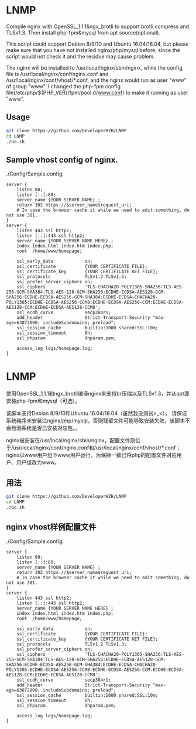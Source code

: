 # LNMP
Compile nginx with OpenSSL_1.1.1&ngx_brotli to support brotli compress and TLSv1.3. Then install php-fpm&mysql from apt source(optional).

This script could support Debian 8/9/10 and Ubuntu 16.04/18.04, but please make sure that you have not installed nginx/php/mysql before, since the script would not check it and the residue may cause problem.

The nginx will be installed to /usr/local/nginx/sbin/nginx, while the config file is /usr/local/nginx/conf/nginx.conf and /usr/local/nginx/conf/vhost/*.conf, and the nginx would run as user "www" of group "www". I changed the php-fpm config file(/etc/php/${PHP_VER}/fpm/pool.d/www.conf) to make it running as user "www".

## Usage
```bash
git clone https://github.com/DeveloperHZH/LNMP
cd LNMP
./Go.sh
```

## Sample vhost config of nginx.
./Config/Sample.config:
```nginx
server {
    listen 80;
    listen [::]:80;
    server_name {YOUR SERVER NAME} ;
    return 302 https://$server_name$request_uri;
    # In case the browser cache it while we need to edit something, do not use 301.
}
server {
    listen 443 ssl http2;
    listen [::]:443 ssl http2;
    server_name {YOUR SERVER NAME HERE} ;
    index index.html index.htm index.php;
    root  /home/www/homepage;

    ssl_early_data            on;
    ssl_certificate           {YOUR CERTIFICATE FILE};
    ssl_certificate_key       {YOUR CERTIFICATE KET FILE};
    ssl_protocols             TLSv1.2 TLSv1.3;
    ssl_prefer_server_ciphers on;
    ssl_ciphers               'TLS-CHACHA20-POLY1305-SHA256:TLS-AES-256-GCM-SHA384:TLS-AES-128-GCM-SHA256:ECDHE-ECDSA-AES128-GCM-SHA256:ECDHE-ECDSA-AES256-GCM-SHA384:ECDHE-ECDSA-CHACHA20-POLY1305:ECDHE-ECDSA-AES256-CCM8:ECDHE-ECDSA-AES256-CCM:ECDHE-ECDSA-AES128-CCM:ECDHE-ECDSA-AES128-CCM8';
    ssl_ecdh_curve            secp384r1;
    add_header                Strict-Transport-Security "max-age=63072000; includeSubdomains; preload";
    ssl_session_cache         builtin:1000 shared:SSL:10m;
    ssl_session_timeout       6h;
    ssl_dhparam               dhparam.pem;

    access_log logs/homepage.log;
}
```

# LNMP
使用OpenSSL_1.1.1和ngx_brotli编译nginx来支持br压缩以及TLSv1.3，并从apt源安装php-fpm和mysql（可选）。

该脚本支持Debian 8/9/10和Ubuntu 16.04/18.04（虽然我没测试>_<）， 请保证系统纯净未安装过nginx/php/mysql，否则残留文件可能导致安装失败，该脚本不会检测系统是否已安装对应包。。

nginx被安装在/usr/local/nginx/sbin/nginx，配置文件则位于/usr/local/nginx/conf/nginx.conf和/usr/local/nginx/conf/vhost/*.conf；nginx以www用户组下www用户运行，为保持一致已将php的配置文件对应用户、用户组改为www。
## 用法
```bash
git clone https://github.com/DeveloperHZH/LNMP
cd LNMP
./Go.sh
```

## nginx vhost样例配置文件
./Config/Sample.config:
```nginx
server {
    listen 80;
    listen [::]:80;
    server_name {YOUR SERVER NAME} ;
    return 302 https://$server_name$request_uri;
    # In case the browser cache it while we need to edit something, do not use 301.
}
server {
    listen 443 ssl http2;
    listen [::]:443 ssl http2;
    server_name {YOUR SERVER NAME HERE} ;
    index index.html index.htm index.php;
    root  /home/www/homepage;

    ssl_early_data            on;
    ssl_certificate           {YOUR CERTIFICATE FILE};
    ssl_certificate_key       {YOUR CERTIFICATE KET FILE};
    ssl_protocols             TLSv1.2 TLSv1.3;
    ssl_prefer_server_ciphers on;
    ssl_ciphers               'TLS-CHACHA20-POLY1305-SHA256:TLS-AES-256-GCM-SHA384:TLS-AES-128-GCM-SHA256:ECDHE-ECDSA-AES128-GCM-SHA256:ECDHE-ECDSA-AES256-GCM-SHA384:ECDHE-ECDSA-CHACHA20-POLY1305:ECDHE-ECDSA-AES256-CCM8:ECDHE-ECDSA-AES256-CCM:ECDHE-ECDSA-AES128-CCM:ECDHE-ECDSA-AES128-CCM8';
    ssl_ecdh_curve            secp384r1;
    add_header                Strict-Transport-Security "max-age=63072000; includeSubdomains; preload";
    ssl_session_cache         builtin:1000 shared:SSL:10m;
    ssl_session_timeout       6h;
    ssl_dhparam               dhparam.pem;

    access_log logs/homepage.log;
}
```
